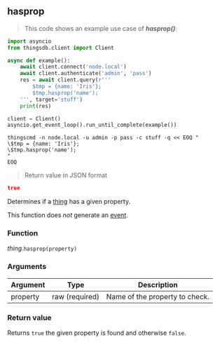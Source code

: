 ## hasprop

> This code shows an example use case of ***hasprop()***:

```python
import asyncio
from thingsdb.client import Client

async def example():
    await client.connect('node.local')
    await client.authenticate('admin', 'pass')
    res = await client.query(r'''
        $tmp = {name: 'Iris'};
        $tmp.hasprop('name');
    ''', target='stuff')
    print(res)

client = Client()
asyncio.get_event_loop().run_until_complete(example())
```

```shell
thingscmd -n node.local -u admin -p pass -c stuff -q << EOQ "
\$tmp = {name: 'Iris'};
\$tmp.hasprop('name');
"
EOQ
```

> Return value in JSON format

```json
true
```

Determines if a [thing](#thing) has a given property.

This function does *not* generate an [event](#events).

### Function
*thing*.`hasprop(property)`

### Arguments
Argument | Type | Description
-------- | ---- | -----------
property | raw (required) | Name of the property to check.

### Return value
Returns `true` the given property is found and otherwise `false`.
